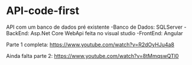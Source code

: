 # API-code-first

API com um banco de dados pré existente
-Banco de Dados: SQLServer
-BackEnd: Asp.Net Core WebApi feita no visual studio
-FrontEnd: Angular

Parte 1 completa: https://www.youtube.com/watch?v=R2dOyHJu4a8

Ainda falta parte 2: https://www.youtube.com/watch?v=8tMmqswQTl0
